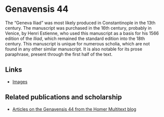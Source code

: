 # Genavensis 44 #

The “Geneva Iliad” was most likely produced in Constantinople in the 13th century. The manuscript was purchased in the 16th century, probably in Venice, by Henri Estienne, who used this manuscript as a basis for his 1566 edition of the *Iliad*, which remained the standard edition into the 18th century. This manuscript is unique for numerous scholia, which are not found in any other similar manuscript. It is also notable for its prose paraphrase, present through the first half of the text.

## Links ##
- [Images][4]

## Related publications and scholarship ##
- [Articles on the Genavensis 44 from the Homer Multitext blog](http://homermultitext.blogspot.com/search/label/Geneva%20Iliad)


[4]: http://beta.hpcc.uh.edu/tomcat/hmt-digital/browseimg?urn=urn:cite:ecod:gen44